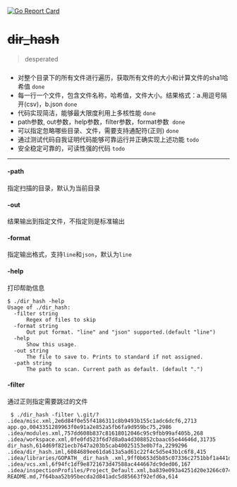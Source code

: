 [![Go Report Card](https://goreportcard.com/badge/github.com/XanthusL/dir_hash)](https://goreportcard.com/report/github.com/XanthusL/dir_hash)
# ~~dir_hash~~
>desperated

### 
- 对整个目录下的所有文件进行遍历，获取所有文件的大小和计算文件的sha1哈希值 `done`
- 每一行一个文件，包含文件名称，哈希值，文件大小。结果格式：a.用逗号隔开(csv)，b.json `done`
- 代码实现简洁，能够最大限度利用上多核性能 `done`
- path参数, out参数，help参数，filter参数，format参数  `done`
- 可以指定忽略哪些目录、文件，需要支持通配符(正则) `done`
- 通过测试代码自我证明代码能够可靠运行并正确实现上述功能 `todo`
- 安全稳定可靠的，可读性强的代码 `todo`

---
#### -path
指定扫描的目录，默认为当前目录
#### -out
结果输出到指定文件，不指定则是标准输出
#### -format
指定输出格式，支持`line`和`json`，默认为`line`
#### -help
打印帮助信息

    $ ./dir_hash -help
    Usage of ./dir_hash:
      -filter string
          Regex of files to skip
      -format string
    	  Out put format. "line" and "json" supported.(default "line")
      -help
          Show this usage.
      -out string
          The file to save to. Prints to standard if not assigned.
      -path string
          The path to scan. Current path as default. (default ".")
          
#### -filter
通过正则指定需要跳过的文件
 
     $ ./dir_hash -filter \.git/?
    .idea/misc.xml,2e6d84f0e55f4186311c8b9493b155c1adc6dcf6,2713
    app.go,0043351289963f0e91a2e852a5fb6fa9d959bc75,2986
    .idea/modules.xml,757dd608b837c81618012046c95c9fbb99af405b,268
    .idea/workspace.xml,0fe0fd523f6d7d8a0a4d308852cbaac65e44646d,31735
    dir_hash,614d69f821ecb7647a203b5cab40025153e0b7fa,2299296
    .idea/dir_hash.iml,6084689ee61da613a5ad61c22f4c5d5e43b1c6f8,415
    .idea/libraries/GOPATH__dir_hash_.xml,9ff0b653d5b85c07336c2751bbf1a441d5bf2f38,1557
    .idea/vcs.xml,6f94fc1df9e8721673d47588ac444667dc9ded06,167
    .idea/inspectionProfiles/Project_Default.xml,ba839e093a4251d20e3266c0745142727b829f9d,155
    README.md,7f64baa52b95becda2d841adc5d85663f92efd6a,614

